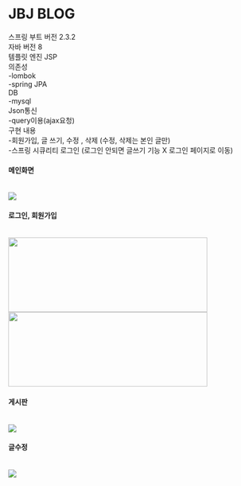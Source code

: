 # JBJ BLOG <br>  
스프링 부트 버전 2.3.2 <br>
자바 버전 8 <br>
템플릿 엔진 JSP <br>
의존성 <br>
-lombok <br>
-spring JPA <br>
DB<br>
-mysql <br>
Json통신 <br>
-query이용(ajax요청) <br>
구현 내용 <br>
-회원가입, 글 쓰기, 수정 , 삭제 (수정, 삭제는 본인 글만) <br>
-스프링 시큐리티 로그인 (로그인 안되면 글쓰기 기능 X 로그인 페이지로 이동)<br>
<h4>메인화면</h4><br>
<img src="https://user-images.githubusercontent.com/61040284/97426184-71ad5980-1956-11eb-99c1-5bae8296b3be.png"><br>
<h4>로그인, 회원가입</h4><br>
<img src="https://user-images.githubusercontent.com/61040284/97426190-72de8680-1956-11eb-80c1-0859bbdf95e2.png" width="400" height="150">
<img src="https://user-images.githubusercontent.com/61040284/97427498-fcdb1f00-1957-11eb-9f2a-e31c4dd5ad7b.png" width="400" height="150"> <br>
<h4>게시판</h4><br>
<img src="https://user-images.githubusercontent.com/61040284/97426200-7540e080-1956-11eb-8644-859e18fc43ed.png"><br>
<h4>글수정</h4><br>
<img src="https://user-images.githubusercontent.com/61040284/97426208-770aa400-1956-11eb-8329-8f8f263095ed.png">
